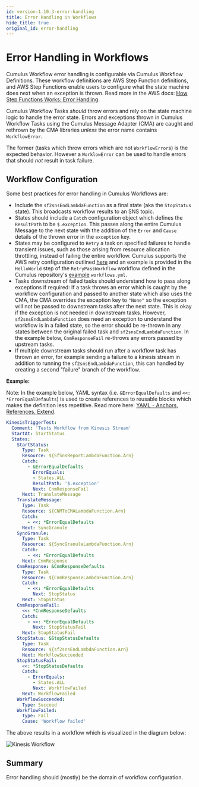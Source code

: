 ```yaml
---
id: version-1.10.3-error-handling
title: Error Handling in Workflows
hide_title: true
original_id: error-handling
---
```


# Error Handling in Workflows

Cumulus Workflow error handling is configurable via Cumulus Workflow Definitions. These workflow definitions are AWS Step Function definitions, and AWS Step Functions enable users to configure what the state machine does next when an exception is thrown. Read more in the AWS docs: [How Step Functions Works: Error Handling](https://docs.aws.amazon.com/step-functions/latest/dg/concepts-error-handling.html).

Cumulus Workflow Tasks _should_ throw errors and rely on the state machine logic to handle the error state. Errors and exceptions thrown in Cumulus Workflow Tasks using the Cumulus Message Adapter (CMA) are caught and rethrown by the CMA libraries _unless_ the error name contains `WorkflowError`.

The former (tasks which throw errors which are not `WorkflowError`s) is the expected behavior. However a `WorklowError` can be used to handle errors that should _not_ result in task failure.

## Workflow Configuration

Some best practices for error handling in Cumulus Workflows are:

* Include the `sf2snsEndLambdaFunction` as a final state (aka the `StopStatus` state). This broadcasts workflow results to an SNS topic.
* States should include a `Catch` configuration object which defines the `ResultPath` to be `$.exception`. This passes along the entire Cumulus Message to the next state with the addition of the `Error` and `Cause` details of the thrown error in the `exception` key.
* States may be configured to `Retry` a task on specified failures to handle transient issues, such as those arising from resource allocation throttling, instead of failing the entire workflow. Cumulus supports the AWS retry configuration outlined [here](https://docs.aws.amazon.com/step-functions/latest/dg/amazon-states-language-errors.html#amazon-states-language-retrying-after-error) and an example is provided in the `HelloWorld` step of the `RetryPassWorkflow` workflow defined in the Cumulus repository's [example](https://github.com/nasa/cumulus/blob/master/example/workflows.yml) `workflows.yml`.
* Tasks downstream of failed tasks should understand how to pass along exceptions if required: If a task throws an error which is caught by the workflow configuration and passed to another state which also uses the CMA, the CMA overrides the exception key to `"None"` so the exception will not be passed to downstream tasks after the next state. This is okay if the exception is not needed in downstream tasks. However, `sf2snsEndLambdaFunction` does need an exception to understand the workflow is in a failed state, so the error should be re-thrown in any states between the original failed task and `sf2snsEndLambdaFunction`. In the example below, `CnmResponseFail` re-throws any errors passed by upstream tasks.
* If multiple downstream tasks should run after a workflow task has thrown an error, for example sending a failure to a kinesis stream in addition to running the `sf2snsEndLambdaFunction`, this can handled by creating a second "failure" branch of the workflow.

**Example:**

Note: In the example below, YAML syntax (i.e. `&ErrorEqualDefaults` and `<<: *ErrorEqualDefaults`) is used to create references to reusable blocks which makes the definition less repetitive. Read more here: [YAML - Anchors, References, Extend](https://blog.daemonl.com/2016/02/yaml.html).

```yaml
KinesisTriggerTest:
  Comment: 'Tests Workflow from Kinesis Stream'
  StartAt: StartStatus
  States:
    StartStatus:
      Type: Task
      Resource: ${SfSnsReportLambdaFunction.Arn}
      Catch:
        - &ErrorEqualDefaults
          ErrorEquals:
          - States.ALL
          ResultPath: '$.exception'
          Next: CnmResponseFail
      Next: TranslateMessage
    TranslateMessage:
      Type: Task
      Resource: ${CNMToCMALambdaFunction.Arn}
      Catch:
        - <<: *ErrorEqualDefaults
      Next: SyncGranule
    SyncGranule:
      Type: Task
      Resource: ${SyncGranuleLambdaFunction.Arn}
      Catch:
        - <<: *ErrorEqualDefaults
      Next: CnmResponse
    CnmResponse: &CnmResponseDefaults
      Type: Task
      Resource: ${CnmResponseLambdaFunction.Arn}
      Catch:
        - <<: *ErrorEqualDefaults
          Next: StopStatus
      Next: StopStatus
    CnmResponseFail:
      <<: *CnmResponseDefaults
      Catch:
        - <<: *ErrorEqualDefaults
          Next: StopStatusFail
      Next: StopStatusFail
    StopStatus: &StopStatusDefaults
      Type: Task
      Resource: ${sf2snsEndLambdaFunction.Arn}
      Next: WorkflowSucceeded
    StopStatusFail:
      <<: *StopStatusDefaults
      Catch:
        - ErrorEquals:
          - States.ALL
          Next: WorkflowFailed
      Next: WorkflowFailed
    WorkflowSucceeded:
      Type: Succeed
    WorkflowFailed:
      Type: Fail
      Cause: 'Workflow failed'
```

The above results in a workflow which is visualized in the diagram below:

![Kinesis Workflow](assets/kinesis-workflow.png)

## Summary

Error handling should (mostly) be the domain of workflow configuration.
